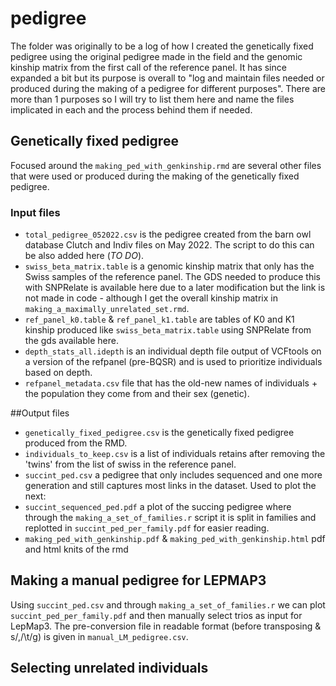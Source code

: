 # pedigree
The folder was originally to be a log of how I created the genetically fixed pedigree using the original pedigree made in the field and the genomic kinship matrix from the first call of the reference panel. It has since expanded a bit but its purpose is overall to "log and maintain files needed or produced during the making of a pedigree for different purposes". 
There are more than 1 purposes so I will try to list them here and name the files implicated in each and the process behind them if needed.  

## Genetically fixed pedigree  
Focused around the `making_ped_with_genkinship.rmd` are several other files that were used or produced during the making of the genetically fixed pedigree.   

### Input files 
- `total_pedigree_052022.csv` is the pedigree created from the barn owl database Clutch and Indiv files on May 2022. The script to do this can be also added here (*TO DO*).   
- `swiss_beta_matrix.table` is a genomic kinship matrix that only has the Swiss samples of the reference panel. The GDS needed to produce this with SNPRelate is available here due to a later modification but the link is not made in code - although I get the overall kinship matrix in `making_a_maximally_unrelated_set.rmd`.   
- `ref_panel_k0.table` & `ref_panel_k1.table` are tables of K0 and K1 kinship produced like `swiss_beta_matrix.table` using SNPRelate from the gds available here.  
- `depth_stats_all.idepth` is an individual depth file output of VCFtools on a version of the refpanel (pre-BQSR) and is used to prioritize individuals based on depth.  
- `refpanel_metadata.csv` file that has the old-new names of individuals +  the population they come from and their sex (genetic).  

##Output files 
- `genetically_fixed_pedigree.csv` is the genetically fixed pedigree produced from the RMD.  
- `individuals_to_keep.csv` is a list of individuals retains after removing the 'twins' from the list of swiss in the reference panel.  
- `succint_ped.csv` a pedigree that only includes sequenced and one more generation and still captures most links in the dataset. Used to plot the next: 
- `succint_sequenced_ped.pdf` a plot of the succing pedigree where through the `making_a_set_of_families.r` script it is split in families and replotted in `succint_ped_per_family.pdf` for easier reading. 
- `making_ped_with_genkinship.pdf` & `making_ped_with_genkinship.html` pdf and html knits of the rmd

## Making a manual pedigree for LEPMAP3

Using `succint_ped.csv` and through `making_a_set_of_families.r` we can plot `succint_ped_per_family.pdf`  and then manually select trios as input for LepMap3. The pre-conversion file in readable format (before transposing & s/,/\t/g) is given in `manual_LM_pedigree.csv`. 

## Selecting unrelated individuals 
